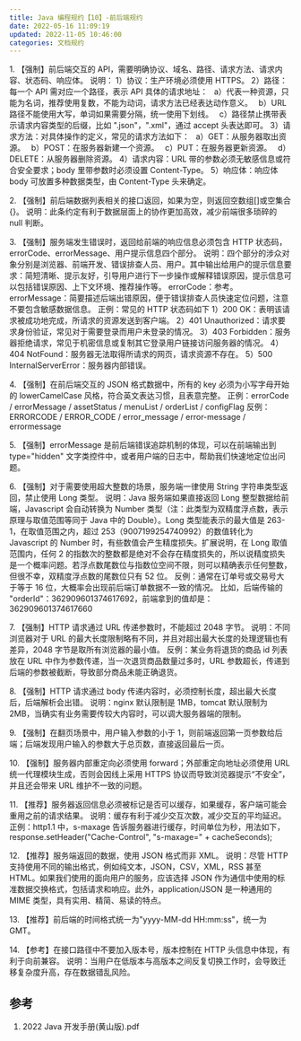 ```yaml
---
title: Java 编程规约【10】-前后端规约
date: 2022-05-16 11:09:19
updated: 2022-11-05 10:46:00
categories: 文档规约
---
```


1\. 【强制】前后端交互的 API，需要明确协议、域名、路径、请求方法、请求内容、状态码、响应体。
说明：
1）协议：生产环境必须使用 HTTPS。
2）路径：每一个 API 需对应一个路径，表示 API 具体的请求地址：
&ensp;a）代表一种资源，只能为名词，推荐使用复数，不能为动词，请求方法已经表达动作意义。
&ensp;b）URL 路径不能使用大写，单词如果需要分隔，统一使用下划线。
&ensp;c）路径禁止携带表示请求内容类型的后缀，比如 ".json"，".xml"，通过 accept 头表达即可。
3）请求方法：对具体操作的定义，常见的请求方法如下：
&ensp;a）GET：从服务器取出资源。
&ensp;b）POST：在服务器新建一个资源。
&ensp;c）PUT：在服务器更新资源。
&ensp;d）DELETE：从服务器删除资源。
4）请求内容：URL 带的参数必须无敏感信息或符合安全要求；body 里带参数时必须设置 Content-Type。
5）响应体：响应体 body 可放置多种数据类型，由 Content-Type 头来确定。

2\. 【强制】前后端数据列表相关的接口返回，如果为空，则返回空数组[]或空集合{}。
说明：此条约定有利于数据层面上的协作更加高效，减少前端很多琐碎的 null 判断。

3\. 【强制】服务端发生错误时，返回给前端的响应信息必须包含 HTTP 状态码，errorCode、errorMessage、用户提示信息四个部分。
说明：四个部分的涉众对象分别是浏览器、前端开发、错误排查人员、用户。其中输出给用户的提示信息要求：简短清晰、提示友好，引导用户进行下一步操作或解释错误原因，提示信息可以包括错误原因、上下文环境、推荐操作等。
errorCode：参考。errorMessage：简要描述后端出错原因，便于错误排查人员快速定位问题，注意不要包含敏感数据信息。
正例：常见的 HTTP 状态码如下
1）200 OK：表明该请求被成功地完成，所请求的资源发送到客户端。
2）401 Unauthorized：请求要求身份验证，常见对于需要登录而用户未登录的情况。
3）403 Forbidden：服务器拒绝请求，常见于机密信息或复制其它登录用户链接访问服务器的情况。
4）404 NotFound：服务器无法取得所请求的网页，请求资源不存在。
5）500 InternalServerError：服务器内部错误。

4\. 【强制】在前后端交互的 JSON 格式数据中，所有的 key 必须为小写字母开始的 lowerCamelCase
风格，符合英文表达习惯，且表意完整。
正例：errorCode / errorMessage / assetStatus / menuList / orderList / configFlag
反例：ERRORCODE / ERROR_CODE / error_message / error-message / errormessage

5\. 【强制】errorMessage 是前后端错误追踪机制的体现，可以在前端输出到 type="hidden" 文字类控件中，或者用户端的日志中，帮助我们快速地定位出问题。

6\. 【强制】对于需要使用超大整数的场景，服务端一律使用 String 字符串类型返回，禁止使用 Long 类型。
说明：Java 服务端如果直接返回 Long 整型数据给前端，Javascript 会自动转换为 Number 类型（注：此类型为双精度浮点数，表示原理与取值范围等同于 Java 中的 Double）。Long 类型能表示的最大值是 263-1，在取值范围之内，超过 253（9007199254740992）的数值转化为 Javascript 的 Number 时，有些数值会产生精度损失。扩展说明，在 Long 取值范围内，任何 2 的指数次的整数都是绝对不会存在精度损失的，所以说精度损失是一个概率问题。若浮点数尾数位与指数位空间不限，则可以精确表示任何整数，但很不幸，双精度浮点数的尾数位只有 52 位。
反例：通常在订单号或交易号大于等于 16 位，大概率会出现前后端订单数据不一致的情况。
比如，后端传输的 "orderId"：362909601374617692，前端拿到的值却是：362909601374617660

7\. 【强制】HTTP 请求通过 URL 传递参数时，不能超过 2048 字节。
说明：不同浏览器对于 URL 的最大长度限制略有不同，并且对超出最大长度的处理逻辑也有差异，2048 字节是取所有浏览器的最小值。
反例：某业务将退货的商品 id 列表放在 URL 中作为参数传递，当一次退货商品数量过多时，URL 参数超长，传递到后端的参数被截断，导致部分商品未能正确退货。

8\. 【强制】HTTP 请求通过 body 传递内容时，必须控制长度，超出最大长度后，后端解析会出错。
说明：nginx 默认限制是 1MB，tomcat 默认限制为 2MB，当确实有业务需要传较大内容时，可以调大服务器端的限制。

9\. 【强制】在翻页场景中，用户输入参数的小于 1，则前端返回第一页参数给后端；后端发现用户输入的参数大于总页数，直接返回最后一页。

10\. 【强制】服务器内部重定向必须使用 forward；外部重定向地址必须使用 URL 统一代理模块生成，否则会因线上采用 HTTPS 协议而导致浏览器提示“不安全”，并且还会带来 URL 维护不一致的问题。

11\. 【推荐】服务器返回信息必须被标记是否可以缓存，如果缓存，客户端可能会重用之前的请求结果。
说明：缓存有利于减少交互次数，减少交互的平均延迟。
正例：http1.1 中，s-maxage 告诉服务器进行缓存，时间单位为秒，用法如下，
response.setHeader("Cache-Control", "s-maxage=" + cacheSeconds);

12\. 【推荐】服务端返回的数据，使用 JSON 格式而非 XML。
说明：尽管 HTTP 支持使用不同的输出格式，例如纯文本，JSON，CSV，XML，RSS 甚至 HTML。如果我们使用的面向用户的服务，应该选择 JSON 作为通信中使用的标准数据交换格式，包括请求和响应。此外，application/JSON 是一种通用的 MIME 类型，具有实用、精简、易读的特点。

13\. 【推荐】前后端的时间格式统一为"yyyy-MM-dd HH:mm:ss"，统一为 GMT。

14\. 【参考】在接口路径中不要加入版本号，版本控制在 HTTP 头信息中体现，有利于向前兼容。
说明：当用户在低版本与高版本之间反复切换工作时，会导致迁移复杂度升高，存在数据错乱风险。

## 参考

1. 2022 Java 开发手册(黄山版).pdf

